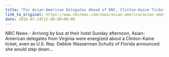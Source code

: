 ```yaml
---
title: "For Asian-American Delegates Ahead of DNC, Clinton-Kaine Ticket Viewed Favorably"
link_to_original: https://www.nbcnews.com/news/asian-america/asian-american-delegates-ahead-dnc-clinton-kaine-ticket-viewed-favorably-n615901  
date: 2016-07-24T12:00:00+00:00
---
```

  
NBC News - Arriving by bus at their hotel Sunday afternoon, Asian-American delegates from Virginia were energized about a Clinton-Kaine ticket, even as U.S. Rep. Debbie Wasserman Schultz of Florida announced she would step down...  


